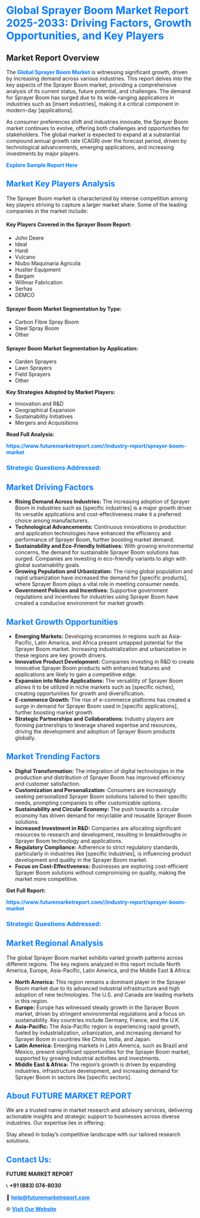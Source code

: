 <h1 style="color: #007BFF;">Global Sprayer Boom Market Report 2025-2033: Driving Factors, Growth Opportunities, and Key Players</h1>

<section id="overview">
<h2>Market Report Overview</h2>
<p>The <a href="https://www.futuremarketreport.com//industry-report/sprayer-boom-market" style="color: #007BFF; text-decoration: none;"><strong>Global Sprayer Boom Market</strong></a> is witnessing significant growth, driven by increasing demand across various industries. This report delves into the key aspects of the Sprayer Boom market, providing a comprehensive analysis of its current status, future potential, and challenges. The demand for Sprayer Boom has surged due to its wide-ranging applications in industries such as [insert industries], making it a critical component in modern-day [applications].</p>
<p>As consumer preferences shift and industries innovate, the Sprayer Boom market continues to evolve, offering both challenges and opportunities for stakeholders. The global market is expected to expand at a substantial compound annual growth rate (CAGR) over the forecast period, driven by technological advancements, emerging applications, and increasing investments by major players.</p>
</section>

<section id="overview">
<p><a href="https://www.futuremarketreport.com//request-sample/reportId=52093" style="color: #007BFF; text-decoration: none;"><strong>Explore Sample Report Here</strong></a></p>
</section>

<section id="key-players">
<h2 style="color: #007BFF;">Market Key Players Analysis</h2>
<p>The Sprayer Boom market is characterized by intense competition among key players striving to capture a larger market share. Some of the leading companies in the market include:</p>
<h4>Key Players Covered in the Sprayer Boom Report:</h4>
<ul><li>John Deere</li><li>Ideal</li><li>Hardi</li><li>Vulcano</li><li>Niubo Maquinaria Agricola</li><li>Hustler Equipment</li><li>Bargam</li><li>Willmar Fabrication</li><li>Serhas</li><li>DEMCO</li></ul>
<h4>Sprayer Boom Market Segmentation by Type:</h4>
<ul><li>Carbon Fibre Spray Boom</li><li>Steel Spray Boom</li><li>Other</li></ul>

<h4>Sprayer Boom Market Segmentation by Application:</h4>
<ul><li>Garden Sprayers</li><li>Lawn Sprayers</li><li>Field Sprayers</li><li>Other</li></ul>
<p><strong>Key Strategies Adopted by Market Players:</strong></p>
<ul>
<li>Innovation and R&D</li>
<li>Geographical Expansion</li>
<li>Sustainability Initiatives</li>
<li>Mergers and Acquisitions</li>
</ul>
</section>

<section>
<p><strong>Read Full Analysis: </strong></p><a href="https://www.futuremarketreport.com//industry-report/sprayer-boom-market" style="color: #007BFF; text-decoration: none;"><strong>https://www.futuremarketreport.com//industry-report/sprayer-boom-market</strong></a>
<h3 style="color: #007BFF;">Strategic Questions Addressed:</h3>
</section>

<section id="driving-factors">
<h2 style="color: #007BFF;">Market Driving Factors</h2>
<ul>
<li><strong>Rising Demand Across Industries:</strong> The increasing adoption of Sprayer Boom in industries such as [specific industries] is a major growth driver. Its versatile applications and cost-effectiveness make it a preferred choice among manufacturers.</li>
<li><strong>Technological Advancements:</strong> Continuous innovations in production and application technologies have enhanced the efficiency and performance of Sprayer Boom, further boosting market demand.</li>
<li><strong>Sustainability and Eco-Friendly Initiatives:</strong> With growing environmental concerns, the demand for sustainable Sprayer Boom solutions has surged. Companies are investing in eco-friendly variants to align with global sustainability goals.</li>
<li><strong>Growing Population and Urbanization:</strong> The rising global population and rapid urbanization have increased the demand for [specific products], where Sprayer Boom plays a vital role in meeting consumer needs.</li>
<li><strong>Government Policies and Incentives:</strong> Supportive government regulations and incentives for industries using Sprayer Boom have created a conducive environment for market growth.</li>
</ul>
</section>

<section id="growth-opportunities">
<h2 style="color: #007BFF;">Market Growth Opportunities</h2>
<ul>
<li><strong>Emerging Markets:</strong> Developing economies in regions such as Asia-Pacific, Latin America, and Africa present untapped potential for the Sprayer Boom market. Increasing industrialization and urbanization in these regions are key growth drivers.</li>
<li><strong>Innovative Product Development:</strong> Companies investing in R&D to create innovative Sprayer Boom products with enhanced features and applications are likely to gain a competitive edge.</li>
<li><strong>Expansion into Niche Applications:</strong> The versatility of Sprayer Boom allows it to be utilized in niche markets such as [specific niches], creating opportunities for growth and diversification.</li>
<li><strong>E-commerce Growth:</strong> The rise of e-commerce platforms has created a surge in demand for Sprayer Boom used in [specific applications], further boosting market growth.</li>
<li><strong>Strategic Partnerships and Collaborations:</strong> Industry players are forming partnerships to leverage shared expertise and resources, driving the development and adoption of Sprayer Boom products globally.</li>
</ul>
</section>

<section id="trending-factors">
<h2 style="color: #007BFF;">Market Trending Factors</h2>
<ul>
<li><strong>Digital Transformation:</strong> The integration of digital technologies in the production and distribution of Sprayer Boom has improved efficiency and customer satisfaction.</li>
<li><strong>Customization and Personalization:</strong> Consumers are increasingly seeking personalized Sprayer Boom solutions tailored to their specific needs, prompting companies to offer customizable options.</li>
<li><strong>Sustainability and Circular Economy:</strong> The push towards a circular economy has driven demand for recyclable and reusable Sprayer Boom solutions.</li>
<li><strong>Increased Investment in R&D:</strong> Companies are allocating significant resources to research and development, resulting in breakthroughs in Sprayer Boom technology and applications.</li>
<li><strong>Regulatory Compliance:</strong> Adherence to strict regulatory standards, particularly in industries like [specific industries], is influencing product development and quality in the Sprayer Boom market.</li>
<li><strong>Focus on Cost-Effectiveness:</strong> Businesses are exploring cost-efficient Sprayer Boom solutions without compromising on quality, making the market more competitive.</li>
</ul>
</section>

<section>
<p><strong>Get Full Report: </strong></p><a href="https://www.futuremarketreport.com//industry-report/sprayer-boom-market" style="color: #007BFF; text-decoration: none;"><strong>https://www.futuremarketreport.com//industry-report/sprayer-boom-market</strong></a>
<h3 style="color: #007BFF;">Strategic Questions Addressed:</h3>
</section>


<section id="regional-analysis">
<h2 style="color: #007BFF;">Market Regional Analysis</h2>
<p>The global Sprayer Boom market exhibits varied growth patterns across different regions. The key regions analyzed in this report include North America, Europe, Asia-Pacific, Latin America, and the Middle East & Africa:</p>
<ul>
<li><strong>North America:</strong> This region remains a dominant player in the Sprayer Boom market due to its advanced industrial infrastructure and high adoption of new technologies. The U.S. and Canada are leading markets in this region.</li>
<li><strong>Europe:</strong> Europe has witnessed steady growth in the Sprayer Boom market, driven by stringent environmental regulations and a focus on sustainability. Key countries include Germany, France, and the U.K.</li>
<li><strong>Asia-Pacific:</strong> The Asia-Pacific region is experiencing rapid growth, fueled by industrialization, urbanization, and increasing demand for Sprayer Boom in countries like China, India, and Japan.</li>
<li><strong>Latin America:</strong> Emerging markets in Latin America, such as Brazil and Mexico, present significant opportunities for the Sprayer Boom market, supported by growing industrial activities and investments.</li>
<li><strong>Middle East & Africa:</strong> The region’s growth is driven by expanding industries, infrastructure development, and increasing demand for Sprayer Boom in sectors like [specific sectors].</li>
</ul>
</section>

<footer>
<h2 style="color: #007BFF;">About FUTURE MARKET REPORT</h2>
<p>We are a trusted name in market research and advisory services, delivering actionable insights and strategic support to businesses across diverse industries. Our expertise lies in offering:</p>

<p>Stay ahead in today’s competitive landscape with our tailored research solutions.</p>

<h2 style="color: #007BFF;">Contact Us:</h2>
<p><strong>FUTURE MARKET REPORT</strong></p>
<p>📞 <strong>+91 (883) 074-8030</strong></p>
<p>📧 <strong><a href="mailto:help@futuremarketreport.com" style="color: #007BFF;">help@futuremarketreport.com</a></strong></p>
<p>🌐 <strong><a href="https://www.futuremarketreport.com/" style="color: #007BFF;">Visit Our Website</a></strong></p>
</footer>